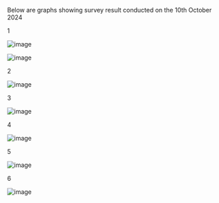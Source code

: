 Below are graphs showing survey result conducted on the 10th October 2024

1 

![image](https://github.com/user-attachments/assets/f0a32f36-583a-4d5e-852a-6300a1efc49b)


![image](https://github.com/user-attachments/assets/f69b1f3e-bdb9-40cd-8888-2a65cc4a2f6c)

2 

![image](https://github.com/user-attachments/assets/4ed35982-5931-456a-ba33-eb1a6a06e4bf)

3 

![image](https://github.com/user-attachments/assets/afed49bf-5c46-448e-96e0-b78da95ae6d9)

4 

![image](https://github.com/user-attachments/assets/c48f5aa4-9f8e-4568-a04f-9fc16bb071a3)

5 

![image](https://github.com/user-attachments/assets/f1dcb3e4-9bfc-4731-88d9-de60d7463277)

6 

![image](https://github.com/user-attachments/assets/24dac57b-5d54-408f-b032-bed99efb651e)


